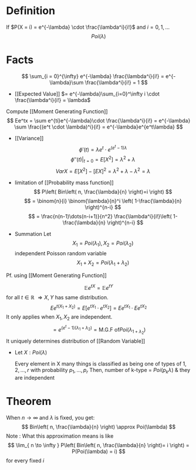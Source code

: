 # Definition
If $P(X = i) = e^{-\lambda} \cdot \frac{\lambda^i}{i!}$ and $i = 0, 1, \dots$
$$
Poi(\lambda)
$$

# Facts
$$
\sum_{i = 0}^{\infty} e^{-\lambda} \frac{\lambda^i}{i!} = e^{-\lambda}\sum \frac{\lambda^i}{i!} = 1
$$
- [[Expected Value]] $= e^{-\lambda}\sum_{i=0}^\infty i \cdot \frac{\lambda^i}{i!} = \lambda$

Compute [[Moment Generating Function]]
$$
Ee^tx
= \sum e^{ti}e^{-\lambda}\cdot \frac{\lambda^i}{i!} = e^{-\lambda} \sum \frac{(e^t \cdot \lambda)^i}{i!} = e^{-\lambda}e^{e^t\lambda}
 $$
 - [[Variance]] $$
\phi'(t) = \lambda e^t \cdot e^{(e^t-1)\lambda}
$$
$$
\phi''(t)|_{t=0} = E[X^2] = \lambda^2 + \lambda
$$
$$
Var X = E[X^2] - [EX]^2 = \lambda^2 + \lambda - \lambda^2 = \lambda
$$

 - limitation of [[Probability mass function]]
 $$
P\left( Bin\left( n, \frac{\lambda}{n} \right)=i \right)
$$ $$
 = \binom{n}{i} \binom{\lambda}{n}^i \left( 1-\frac{\lambda}{n} \right)^{n-i}
$$
$$
= \frac{n(n-1)\dots(n-i+1)}{n^2} \frac{\lambda^i}{i!}\left( 1-\frac{\lambda}{n} \right)^{n-i}
$$

- Summation
Let $$
X_{1} = Poi(\lambda_{1}), X_{2} = Poi(\lambda_{2})
$$ independent Poisson random variable
$$
X_{1} + X_{2} = Poi(\lambda_{1} + \lambda_{2})
$$

Pf. using [[Moment Generating Function]]

$$ 
\mathbb{E}e^{tX} = \mathbb{E}e^{tY}
$$
for all $t \in \mathbb{R}$
$\Rightarrow X,Y$ has same distribution. $$
Ee^{t(X_{1} + X_{2})} = E[e^{tX_{1}} \cdot e^{tX_{2}}] = Ee^{tX_{1}} \cdot Ee^{tX_{2}}
$$
It only applies when $X_{1}, X_{2}$ are independent.
$$
 = e^{(e^t-1)(\lambda_{1} + \lambda_{2})} = \text{M.G.F of} Poi(\lambda_{1 + \lambda_{2}})
$$
It uniquely determines distribution of [[Random Variable]]

- Let $X : Poi(\lambda)$

	Every element in X many things is classified as being one of types of $1, 2, \dots, r$ with probability $p_{1}, \dots, p_{r}$ Then, number of k-type = $Poi(p_{k}\lambda)$ & they are independent
# Theorem

When $n \to \infty$ and $\lambda$ is fixed, you get:
$$
Bin\left( n, \frac{\lambda}{n} \right) \approx Poi(\lambda)
$$
Note : What this approximation means is like
$$
\lim_{ n \to \infty } P\left( Bin\left( n, \frac{\lambda}{n}  \right)= i \right) = P(Poi(\lambda) = i) 
$$
for every fixed $i$

